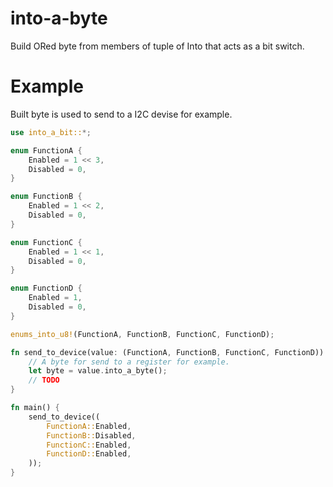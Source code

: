 # into-a-byte

Build ORed byte from members of tuple of Into<u8> that acts as a bit switch.

# Example

Built byte is used to send to a I2C devise for example.

```rs
use into_a_bit::*;

enum FunctionA {
    Enabled = 1 << 3,
    Disabled = 0,
}

enum FunctionB {
    Enabled = 1 << 2,
    Disabled = 0,
}

enum FunctionC {
    Enabled = 1 << 1,
    Disabled = 0,
}

enum FunctionD {
    Enabled = 1,
    Disabled = 0,
}

enums_into_u8!(FunctionA, FunctionB, FunctionC, FunctionD);

fn send_to_device(value: (FunctionA, FunctionB, FunctionC, FunctionD)) {
    // A byte for send to a register for example.
    let byte = value.into_a_byte();
    // TODO
}

fn main() {
    send_to_device((
        FunctionA::Enabled,
        FunctionB::Disabled,
        FunctionC::Enabled,
        FunctionD::Enabled,
    ));
}
```
